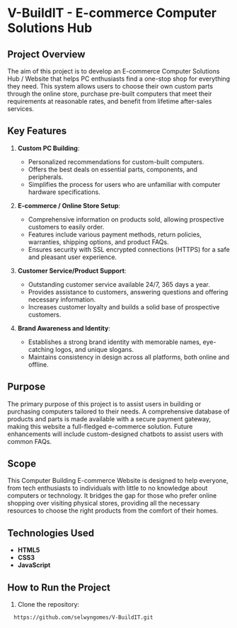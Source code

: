 # V-BuildIT - E-commerce Computer Solutions Hub

## Project Overview

The aim of this project is to develop an E-commerce Computer Solutions Hub / Website that helps PC enthusiasts find a one-stop shop for everything they need. This system allows users to choose their own custom parts through the online store, purchase pre-built computers that meet their requirements at reasonable rates, and benefit from lifetime after-sales services.

## Key Features

1. **Custom PC Building**:
   - Personalized recommendations for custom-built computers.
   - Offers the best deals on essential parts, components, and peripherals.
   - Simplifies the process for users who are unfamiliar with computer hardware specifications.

2. **E-commerce / Online Store Setup**:
   - Comprehensive information on products sold, allowing prospective customers to easily order.
   - Features include various payment methods, return policies, warranties, shipping options, and product FAQs.
   - Ensures security with SSL encrypted connections (HTTPS) for a safe and pleasant user experience.

3. **Customer Service/Product Support**:
   - Outstanding customer service available 24/7, 365 days a year.
   - Provides assistance to customers, answering questions and offering necessary information.
   - Increases customer loyalty and builds a solid base of prospective customers.

4. **Brand Awareness and Identity**:
   - Establishes a strong brand identity with memorable names, eye-catching logos, and unique slogans.
   - Maintains consistency in design across all platforms, both online and offline.

## Purpose

The primary purpose of this project is to assist users in building or purchasing computers tailored to their needs. A comprehensive database of products and parts is made available with a secure payment gateway, making this website a full-fledged e-commerce solution. Future enhancements will include custom-designed chatbots to assist users with common FAQs.

## Scope

This Computer Building E-commerce Website is designed to help everyone, from tech enthusiasts to individuals with little to no knowledge about computers or technology. It bridges the gap for those who prefer online shopping over visiting physical stores, providing all the necessary resources to choose the right products from the comfort of their homes.

## Technologies Used

- **HTML5**
- **CSS3**
- **JavaScript**

## How to Run the Project

1. Clone the repository:
```bash
  https://github.com/selwyngomes/V-BuildIT.git
```
